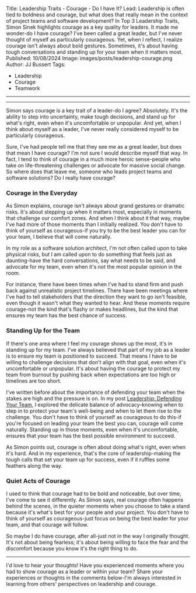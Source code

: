 Title: Leadership Traits - Courage - Do I have It?
Lead: Leadership is often tied to boldness and courage, but what does that really mean in the context of project teams and software development? In Top 3 Leadership Traits, Simon Sinek highlights courage as a key quality for leaders. It made me wonder-do I have courage? I've been called a great leader, but I've never thought of myself as particularly courageous. Yet, when I reflect, I realize courage isn't always about bold gestures. Sometimes, it's about having tough conversations and standing up for your team when it matters most.
Published: 10/08/2024
Image: images/posts/leadership-courage.png
Author: JJ Bussert
Tags:
 - Leadership
 - Courage
 - Teamwork
---

<div class="video-responsive">
    <?# YouTube FxS5n_gP4PM height=600 /?>
</div>

---

Simon says courage is a key trait of a leader-do I agree? Absolutely. It's the ability to step into uncertainty, make tough decisions, and stand up for what's right, even when it's uncomfortable or unpopular. And yet, when I think about myself as a leader, I've never really considered myself to be particularly courageous.

Sure, I've had people tell me that they see me as a great leader, but does that mean I have courage? I'm not sure I would describe myself that way. In fact, I tend to think of courage in a much more heroic sense-people who take on life-threatening challenges or advocate for massive social change. So where does that leave me, someone who leads project teams and software solutions? Do I really have courage?

### Courage in the Everyday

As Simon explains, courage isn't always about grand gestures or dramatic risks. It's about stepping up when it matters most, especially in moments that challenge our comfort zones. And when I think about it that way, maybe I've had more of those moments than I initially realized. You don't have to think of yourself as courageous-if you try to be the best leader you can for your team, I believe that will come naturally.

In my role as a software solution architect, I'm not often called upon to take physical risks, but I am called upon to do something that feels just as daunting-have the hard conversations, say what needs to be said, and advocate for my team, even when it's not the most popular opinion in the room.

For instance, there have been times when I've had to stand firm and push back against unrealistic project timelines. There have been meetings where I've had to tell stakeholders that the direction they want to go isn't feasible, even though it wasn't what they wanted to hear. And these moments require courage-not the kind that's flashy or makes headlines, but the kind that ensures my team has the best chance of success.

### Standing Up for the Team

If there's one area where I feel my courage shows up the most, it's in standing up for my team. I've always believed that part of my job as a leader is to ensure my team is positioned to succeed. That means I have to be willing to challenge decisions that don't align with that goal, even when it's uncomfortable or unpopular. It's about having the courage to protect my team from burnout by pushing back when expectations are too high or timelines are too short.

I've written before about the importance of defending your team when the stakes are high and the pressure is on. In my post [Leadership: Defending Your Team](xref:leadership-defending-your-team), I explored the delicate balance of advocacy-knowing when to step in to protect your team's well-being and when to let them rise to the challenge. You don't have to think of yourself as courageous to do this-if you're focused on leading your team the best you can, courage will come naturally. Standing up in those moments, even when it's uncomfortable, ensures that your team has the best possible environment to succeed.

As Simon points out, courage is often about doing what's right, even when it's hard. And in my experience, that's the core of leadership-making the tough calls that set your team up for success, even if it ruffles some feathers along the way.

### Quiet Acts of Courage

I used to think that courage had to be bold and noticeable, but over time, I've come to see it differently. As Simon says, real courage often happens behind the scenes, in the quieter moments when you choose to take a stand because it's what's best for your people and your project. You don't have to think of yourself as courageous-just focus on being the best leader for your team, and that courage will follow.

So maybe I do have courage, after all-just not in the way I originally thought. It's not about being fearless; it's about being willing to face the fear and the discomfort because you know it's the right thing to do.

---

I'd love to hear your thoughts! Have you experienced moments where you had to show courage as a leader or within your team? Share your experiences or thoughts in the comments below-I'm always interested in learning from others' perspectives on leadership and courage.
